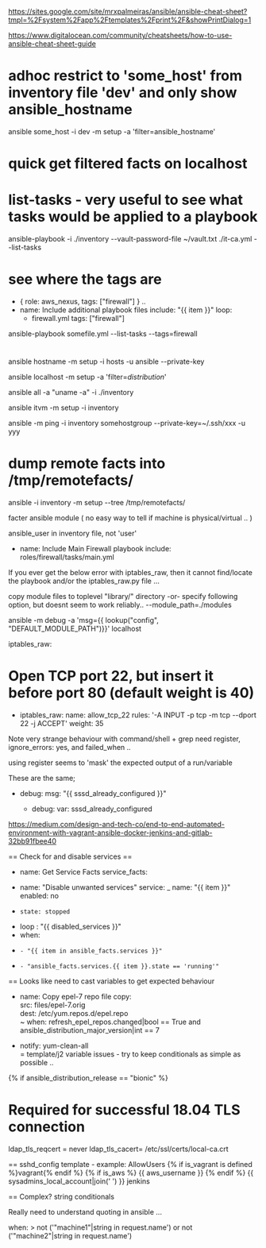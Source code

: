 https://sites.google.com/site/mrxpalmeiras/ansible/ansible-cheat-sheet?tmpl=%2Fsystem%2Fapp%2Ftemplates%2Fprint%2F&showPrintDialog=1

https://www.digitalocean.com/community/cheatsheets/how-to-use-ansible-cheat-sheet-guide

# adhoc restrict to 'some_host' from inventory file 'dev' and only show ansible_hostname
ansible some_host -i dev -m setup -a 'filter=ansible_hostname'

# quick get filtered facts on localhost

# list-tasks - very useful to see what tasks would be applied to a playbook
ansible-playbook -i ./inventory --vault-password-file ~/vault.txt ./it-ca.yml --list-tasks

# see where the tags are

- { role: aws_nexus, tags: ["firewall"] } 
..
- name: Include additional playbook files
  include: "{{ item }}"
  loop:
    - firewall.yml
  tags: ["firewall"]

ansible-playbook somefile.yml --list-tasks --tags=firewall

#

ansible hostname -m setup -i hosts -u ansible --private-key <key>

ansible localhost -m setup -a 'filter=*distribution*'

ansible all -a "uname -a" -i ./inventory

ansible itvm -m setup -i inventory

ansible -m ping -i inventory somehostgroup --private-key=~/.ssh/xxx -u yyy

# dump remote facts into /tmp/remotefacts/<hostname>
ansible -i inventory -m setup --tree /tmp/remotefacts/

facter ansible module ( no easy way to tell if machine is physical/virtual .. )

ansible_user in inventory file, not 'user'

- name: Include Main Firewall playbook
  include: roles/firewall/tasks/main.yml

If you ever get the below error with iptables_raw,
then it cannot find/locate the playbook and/or the
iptables_raw.py file ...

copy module files to toplevel "library/" directory
-or-
specify following option, but doesnt seem to work reliably..
--module_path=./modules

ansible -m debug -a 'msg={{ lookup("config", "DEFAULT_MODULE_PATH")}}' localhost

iptables_raw: 
# Open TCP port 22, but insert it before port 80 (default weight is 40)
- iptables_raw:
    name: allow_tcp_22
    rules: '-A INPUT -p tcp -m tcp --dport 22 -j ACCEPT'
    weight: 35

Note very strange behaviour with command/shell + grep
	need register, ignore_errors: yes, and failed_when ..

using register seems to 'mask' the expected output of a run/variable

These are the same;
- debug:
      msg: "{{ sssd_already_configured }}"

  - debug:
      var: sssd_already_configured

https://medium.com/design-and-tech-co/end-to-end-automated-environment-with-vagrant-ansible-docker-jenkins-and-gitlab-32bb91fbee40

== Check for and disable services ==

- name: Get Service Facts
  service_facts:

 - name: "Disable unwanted services"
    service:
 _    name: "{{ item }}"
      enabled: no
+     state: stopped
+   loop : "{{ disabled_services }}"
+   when:
+     - "{{ item in ansible_facts.services }}"
+     - "ansible_facts.services.{{ item }}.state == 'running'"

==
Looks like need to cast variables to get expected behaviour

- name: Copy epel-7 repo file
    copy:                   
      src: files/epel-7.orig                                                     
      dest: /etc/yum.repos.d/epel.repo                                           
~   when: refresh_epel_repos.changed|bool == True and ansible_distribution_major_version|int ==   7
+   notify: yum-clean-all                                                             
=
template/j2 variable issues - try to keep conditionals as simple as possible ..

{% if ansible_distribution_release == "bionic" %}
  # Required for successful 18.04 TLS connection
  ldap_tls_reqcert = never
  ldap_tls_cacert= /etc/ssl/certs/local-ca.crt

==
sshd_config template - example:
AllowUsers {% if is_vagrant is defined %}vagrant{% endif %} {% if is_aws %} {{ aws_username }} {% endif %} {{ sysadmins_local_account|join(' ') }} jenkins

== Complex? string conditionals

Really need to understand quoting in ansible ...

when: >
  not ('"machine1"|string in request.name')
  or not ('"machine2"|string in request.name')
